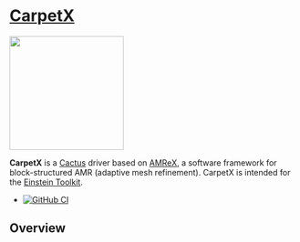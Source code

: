 # [CarpetX](https://github.com/eschnett/CarpetX)

<img src="https://github.com/eschnett/CarpetX/figures/carpetx.png" width="200" />

**CarpetX** is a [Cactus](https://cactuscode.org/) driver based on
[AMReX](https://amrex-codes.github.io), a software framework for
block-structured AMR (adaptive mesh refinement). CarpetX is intended
for the [Einstein Toolkit](https://einsteintoolkit.org/).

* [![GitHub
  CI](https://github.com/eschnett/CarpetX/workflows/CI/badge.svg)](https://github.com/eschnett/CarpetX/actions)

## Overview
